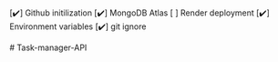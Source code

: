 [✔️] Github initilization
[✔️] MongoDB Atlas
[ ] Render deployment
[✔️] Environment variables
[✔️] git ignore


#   T a s k - m a n a g e r - A P I  
 